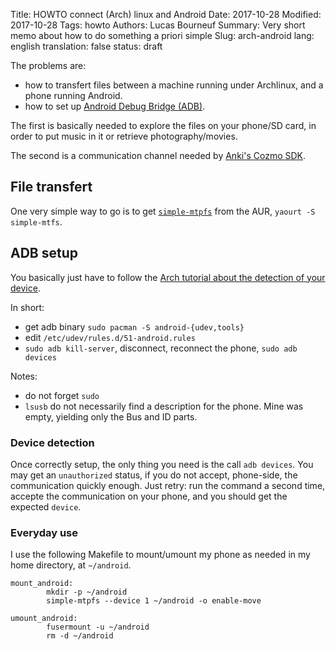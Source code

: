 Title: HOWTO connect (Arch) linux and Android
Date: 2017-10-28
Modified: 2017-10-28
Tags: howto
Authors: Lucas Bourneuf
Summary: Very short memo about how to do something a priori simple
Slug: arch-android
lang: english
translation: false
status: draft


The problems are:
- how to transfert files between a machine running under Archlinux, and a phone running Android.
- how to set up [Android Debug Bridge (ADB)](https://developer.android.com/studio/command-line/adb.html).

The first is basically needed to explore the files on your phone/SD card,
in order to put music in it or retrieve photography/movies.

The second is a communication channel needed by [Anki's Cozmo SDK](https://developer.anki.com/blog/learn/tutorial/getting-started-with-the-cozmo-sdk/).


## File transfert
One very simple way to go is to get [`simple-mtpfs`](https://wiki.archlinux.org/index.php/MTP#simple-mtpfs) from the AUR,
`yaourt -S simple-mtfs`.


## ADB setup
You basically just have to follow the [Arch tutorial about the detection of your device](https://wiki.archlinux.org/index.php/Android#Android%20Debug%20Bridge%20.28ADB.29).

In short:

- get adb binary `sudo pacman -S android-{udev,tools}`
- edit `/etc/udev/rules.d/51-android.rules`
- `sudo adb kill-server`, disconnect, reconnect the phone, `sudo adb devices`

Notes:

- do not forget `sudo`
- `lsusb` do not necessarily find a description for the phone. Mine was empty, yielding only the Bus and ID parts.


### Device detection
Once correctly setup, the only thing you need is the call `adb devices`.
You may get an `unauthorized` status, if you do not accept, phone-side, the communication quickly enough.
Just retry: run the command a second time, accepte the communication on your phone, and you should get the expected `device`.


### Everyday use
I use the following Makefile to mount/umount my phone as needed in my home directory, at `~/android`.

    mount_android:
            mkdir -p ~/android
            simple-mtpfs --device 1 ~/android -o enable-move

    umount_android:
            fusermount -u ~/android
            rm -d ~/android
